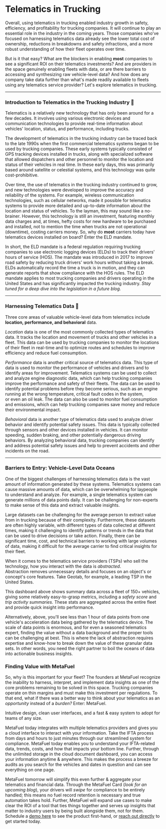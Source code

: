 
# Telematics in Trucking

Overall, using telematics in trucking enabled industry growth in safety, efficiency, and profitability for trucking companies. It will continue to play an essential role in the industry in the coming years. Those companies who've focused on harnessing telematics data already see the lower total cost of ownership, reductions in breakdowns and safety infractions, and a more robust understanding of how their fleet operates over time.

But is it that easy? What are the blockers in enabling **most** companies to see a significant ROI on their telematics investments? And are providers in the space genuinely enabling fleets with data, or are there barriers to accessing and synthesizing raw vehicle-level data? And how does any company take data further than what's made readily available to fleets using any telematics service provider? Let's explore telematics in trucking.

***

### Introduction to Telematics in the Trucking Industry 🚚

Telematics is a relatively new technology that has only been around for a few decades. It involves using various electronic devices and communication technologies to provide real-time information about vehicles' location, status, and performance, including trucks.

The development of telematics in the trucking industry can be traced back to the late 1990s when the first commercial telematics systems began to be used by trucking companies. These early systems typically consisted of GPS tracking devices installed in trucks, along with specialized software that allowed dispatchers and other personnel to monitor the location and status of their vehicles in real time. In these early days, this was primarily based around satellite or celestial systems, and this technology was quite cost-prohibitive.

Over time, the use of telematics in the trucking industry continued to grow, and new technologies were developed to improve the accuracy and reliability of the systems. For example, wireless communication technologies, such as cellular networks, made it possible for telematics systems to provide more detailed and up-to-date information about the location and status of vehicles. To the layman, this may sound like a no-brainer. However, this technology is still an investment, featuring monthly data charges and, at times, hefty costs for new hardware to be purchased and installed, not to mention the time when trucks are not operational (downtime), costing carriers money. So, why do **most** carriers today have telematics devices installed on board? Enter the ELD mandate.

In short, the ELD mandate is a federal regulation requiring trucking companies to use electronic logging devices (ELDs) to track their drivers' hours of service (HOS). The mandate was introduced in 2017 to improve road safety by reducing truck drivers' work hours without taking a break. ELDs automatically record the time a truck is in motion, and they can generate reports that show compliance with the HOS rules. The ELD mandate applies to most trucking companies and drivers operating in the United States and has significantly impacted the trucking industry. _Stay tuned for a deep dive into the legislation in a future blog._

***

### Harnessing Telematics Data 📡

Three core areas of valuable vehicle-level data from telematics include **location, performance, and behavioral** data.

_Location_ data is one of the most commonly collected types of telematics data. It tracks the location and movement of trucks and other vehicles in a fleet. This data can be used by trucking companies to monitor the locations of their fleet in real-time and to optimize routes and schedules to improve efficiency and reduce fuel consumption.

_Performance_ data is another critical source of telematics data. This type of data is used to monitor the performance of vehicles and drivers and to identify areas for improvement. Telematics systems can be used to collect and analyze engine diagnostic data, which can help trucking companies improve the performance and safety of their fleets. The data can be used to identify potential problems before they become serious, such as an engine running at the wrong temperature, critical fault codes in the system, or even an oil leak. The data can also be used to monitor fuel consumption and emissions, which can help trucking companies save money and reduce their environmental impact.

_Behavioral_ data is another type of telematics data used to analyze driver behavior and identify potential safety issues. This data is typically collected through sensors and other devices installed in vehicles. It can monitor speeding, sudden braking, and other potentially dangerous driving behaviors. By analyzing behavioral data, trucking companies can identify and address potential safety issues and help to prevent accidents and other incidents on the road.

***

### Barriers to Entry: Vehicle-Level Data Oceans

One of the biggest challenges of harnessing telematics data is the vast amount of information generated by these systems. Telematics systems can cause massive amounts of data, which can be overwhelming for laypeople to understand and analyze. For example, a single telematics system can generate millions of data points daily. It can be challenging for non-experts to make sense of this data and extract valuable insights.

Large datasets can be challenging for the average person to extract value from in trucking because of their complexity.  Furthermore, these datasets are often highly variable, with different types of data collected at different times, making it challenging to identify patterns or trends in the data that can be used to drive decisions or take action. Finally, there can be significant time, cost, and technical barriers to working with large volumes of data, making it difficult for the average carrier to find critical insights for their fleet.

When it comes to the telematics service providers (TSPs) who sell the technology, how you interact with the data is _abstracted_. Abstraction removes unnecessary details and focuses on an object's or concept's core features. Take Geotab, for example, a leading TSP in the United States. 
  

This dashboard above shows summary data across a fleet of 150+ vehicles, giving some relatively easy-to-grasp metrics, including a _safety score_ and _trip activity summaries._ These stats are aggregated across the entire fleet and provide quick insight into performance.

Alternatively, above, you'll see less than 1 hour of data points from one vehicle's acceleration data being gathered by the telematics device. The scale of data points is enormous, and for even a seasoned telematics expert, finding the value without a data background and the proper tools can be challenging at best. This is where the lack of abstraction requires expertise and know-how to break down the value of these granular data sets. In other words, you need the right partner to boil the oceans of data into actionable business insights.

### Finding Value with MetaFuel

So, why is this important for your fleet? The founders at MetaFuel recognize the inability to harness, interpret, and implement data insights as one of the core problems remaining to be solved in this space. Trucking companies operate on thin margins and must make this investment per regulations. To that end, what if there was a better way to think about your telematics as an _opportunity_ instead of a _burden?_ Enter: MetaFuel.

Intuitive design, clean user interfaces, and a fast & easy system to adopt for teams of any size.


MetaFuel today integrates with multiple telematics providers and gives you a cloud interface to interact with your information. Take the IFTA process from days and hours to just minutes through our streamlined system for compliance. MetaFuel today enables you to understand your IFTA-related data, trends, costs, and how that impacts your bottom line. Further, through the unlimited storage in the cloud document dashboard, you can access your information anytime & anywhere. This makes the process a breeze for audits as you search for the vehicles and dates in question and can see everything on one page.

MetaFuel tomorrow will simplify this even further & aggregate your telematics and financial data. Through the MetaFuel Card (_look for an upcoming blog_), your drivers will _swipe_ for compliance to be entirely handled; this means no fuel record retention is necessary and true automation takes hold. Further, MetaFuel will expand use cases to make clear the ROI of a tool that ties things together and serves up insights that matter to industry users by being built alongside them, not for them. Schedule a [demo here](https://cal.com/metafuel/demo "Demo") to see the product first-hand, or [reach out directly](mailto:danny@getmetafuel.com) to get started today.
